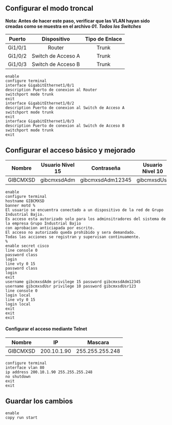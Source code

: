 ## Configurar el modo troncal

**Nota: Antes de hacer este paso, verificar que las VLAN hayan sido creadas como se muestra en el archivo *01. Todos los Switches***

| Puerto  |    Dispositivo     | Tipo de Enlace |
| :-----: | :----------------: | :------------: |
| Gi1/0/1 |       Router       |     Trunk      |
| Gi1/0/2 | Switch de Acceso A |     Trunk      |
| Gi1/0/3 | Switch de Acceso B |     Trunk      |

```
enable
configure terminal
interface GigabitEthernet1/0/1
description Puerto de conexion al Router
switchport mode trunk
exit
interface GigabitEthernet1/0/2
description Puerto de conexion al Switch de Acceso A
switchport mode trunk
exit
interface GigabitEthernet1/0/3
description Puerto de conexion al Switch de Acceso B
switchport mode trunk
exit
```
## Configurar el acceso básico y mejorado
|  Nombre  | Usuario Nivel 15 |    Contraseña    | Usuario Nivel 10 |   Contraseña   |
| :------: | :--------------: | :--------------: | :--------------: | :------------: |
| GIBCMXSD |   gibcmxsdAdm    | gibcmxsdAdm12345 |   gibcmxsdUsr    | gibcmxsdUsr123 |

```
enable
configure terminal
hostname GIBCMXSD
banner motd %
El usuario se encuentra conectado a un dispositivo de la red de Grupo Industrial Bajio.
Es acceso esta autorizado solo para los adminsitradores del sistema de la empresa Grupo Industrial Bajio
con aprobacion anticiapada por escrito.
El acceso no autorizado queda prohibido y sera demandado.
Todas las acciones se registran y supervisan continuamente.
%
enable secret cisco
line console 0
password class
login
line vty 0 15
password class
login
exit
username gibcmxsdAdm privilege 15 password gibcmxsdAdm12345
username gibcmxsdUsr privilege 10 password gibcmxsdUsr123
line console 0
login local
line vty 0 15
login local
exit
exit
exit
```
#### Configurar el acceso mediante Telnet
|  Nombre  |     IP      |     Mascara     |
| :------: | :---------: | :-------------: |
| GIBCMXSD | 200.10.1.90 | 255.255.255.248 |

```
configure terminal
interface vlan 80
ip address 200.10.1.90 255.255.255.248
no shutdown
exit
exit
```
## Guardar los cambios

```
enable
copy run start
```